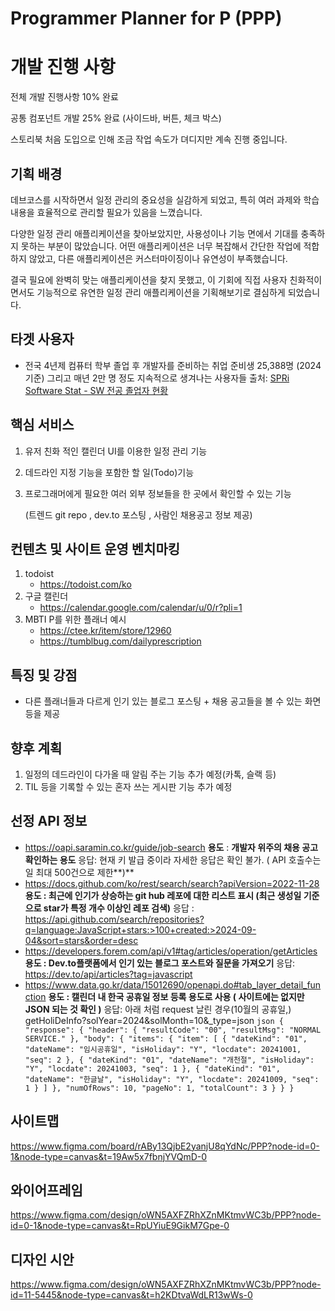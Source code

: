 # Programmer Planner for P (PPP)

# 개발 진행 사항

전체 개발 진행사항 10% 완료

공통 컴포넌트 개발 25% 완료 (사이드바, 버튼, 체크 박스)

스토리북 처음 도입으로 인해 조금 작업 속도가 뎌디지만 계속 진행 중입니다.

## 기획 배경

데브코스를 시작하면서 일정 관리의 중요성을 실감하게 되었고, 특히 여러 과제와 학습 내용을 효율적으로 관리할 필요가 있음을 느꼈습니다.

다양한 일정 관리 애플리케이션을 찾아보았지만, 사용성이나 기능 면에서 기대를 충족하지 못하는 부분이 많았습니다. 어떤 애플리케이션은 너무 복잡해서 간단한 작업에 적합하지 않았고, 다른 애플리케이션은 커스터마이징이나 유연성이 부족했습니다.

결국 필요에 완벽히 맞는 애플리케이션을 찾지 못했고, 이 기회에 직접 사용자 친화적이면서도 기능적으로 유연한 일정 관리 애플리케이션을 기획해보기로 결심하게 되었습니다.

## 타겟 사용자

- 전국 4년제 컴퓨터 학부 졸업 후 개발자를 준비하는 취업 준비생 25,388명 (2024 기준)
  그리고 매년 2만 명 정도 지속적으로 생겨나는 사용자들
  출처: [SPRi Software Stat - SW 전공 졸업자 현황](https://stat.spri.kr/posts/view/22272?code=stat_sw_human_resources)

## 핵심 서비스

1. 유저 친화 적인 캘린더 UI를 이용한 일정 관리 기능
2. 데드라인 지정 기능을 포함한 할 일(Todo)기능
3. 프로그래머에게 필요한 여러 외부 정보들을 한 곳에서 확인할 수 있는 기능

   (트렌드 git repo , dev.to 포스팅 , 사람인 채용공고 정보 제공)

## 컨텐츠 및 사이트 운영 벤치마킹

1. todoist
   - https://todoist.com/ko
2. 구글 캘린더
   - https://calendar.google.com/calendar/u/0/r?pli=1
3. MBTI P를 위한 플래너 예시
   - https://ctee.kr/item/store/12960
   - https://tumblbug.com/dailyprescription

## 특징 및 강점

- 다른 플래너들과 다르게 인기 있는 블로그 포스팅 + 채용 공고들을 볼 수 있는 화면등을 제공

## 향후 계획

1. 일정의 데드라인이 다가올 때 알림 주는 기능 추가 예정(카톡, 슬랙 등)
2. TIL 등을 기록할 수 있는 혼자 쓰는 게시판 기능 추가 예정

## 선정 API 정보

- https://oapi.saramin.co.kr/guide/job-search
  **용도** : **개발자 위주의 채용 공고 확인하는 용도**
  응답: 현재 키 발급 중이라 자세한 응답은 확인 불가. ( API 호출수는 일 최대 500건으로 제한**)**
- https://docs.github.com/ko/rest/search/search?apiVersion=2022-11-28
  **용도 : 최근에 인기가 상승하는 git hub 레포에 대한 리스트 표시 (최근 생성일 기준으로 star가 특정 개수 이상인 레포 검색)**
  응답 : https://api.github.com/search/repositories?q=language:JavaScript+stars:>100+created:>2024-09-04&sort=stars&order=desc
- https://developers.forem.com/api/v1#tag/articles/operation/getArticles
  **용도 : Dev.to플랫폼에서 인기 있는 블로그 포스트와 질문을 가져오기**
  응답: https://dev.to/api/articles?tag=javascript
- https://www.data.go.kr/data/15012690/openapi.do#tab_layer_detail_function
  **용도 : 캘린더 내 한국 공휴일 정보 등록 용도로 사용 ( 사이트에는 없지만 JSON 되는 것 확인 )**
  응답: 아래 처럼 request 날린 경우(10월의 공휴일,)
  getHoliDeInfo?solYear=2024&solMonth=10&\_type=json
  `json
{
    "response": {
        "header": {
            "resultCode": "00",
            "resultMsg": "NORMAL SERVICE."
        },
        "body": {
            "items": {
                "item": [
                    {
                        "dateKind": "01",
                        "dateName": "임시공휴일",
                        "isHoliday": "Y",
                        "locdate": 20241001,
                        "seq": 2
                    },
                    {
                        "dateKind": "01",
                        "dateName": "개천절",
                        "isHoliday": "Y",
                        "locdate": 20241003,
                        "seq": 1
                    },
                    {
                        "dateKind": "01",
                        "dateName": "한글날",
                        "isHoliday": "Y",
                        "locdate": 20241009,
                        "seq": 1
                    }
                ]
            },
            "numOfRows": 10,
            "pageNo": 1,
            "totalCount": 3
        }
    }
}
`

## 사이트맵

https://www.figma.com/board/rABy13QjbE2yanjU8qYdNc/PPP?node-id=0-1&node-type=canvas&t=19Aw5x7fbnjYVQmD-0

## 와이어프레임

https://www.figma.com/design/oWN5AXFZRhXZnMKtmvWC3b/PPP?node-id=0-1&node-type=canvas&t=RpUYiuE9GikM7Gpe-0

## 디자인 시안

https://www.figma.com/design/oWN5AXFZRhXZnMKtmvWC3b/PPP?node-id=11-5445&node-type=canvas&t=h2KDtvaWdLR13wWs-0
